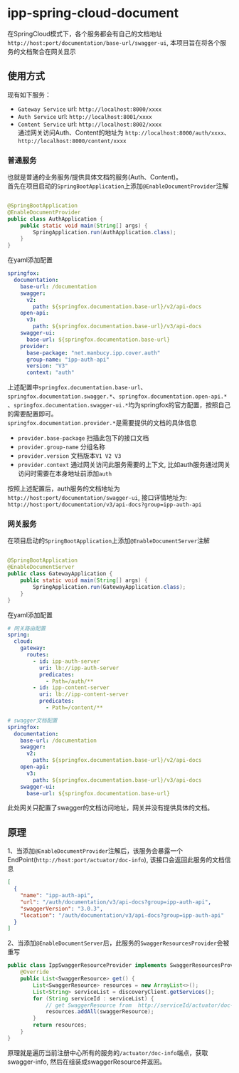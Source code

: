 # ipp-spring-cloud-document

在SpringCloud模式下，各个服务都会有自己的文档地址`http://host:port/documentation/base-url/swagger-ui`, 本项目旨在将各个服务的文档聚合在网关显示

## 使用方式

现有如下服务：

- `Gateway Service` url: `http://localhost:8000/xxxx`
- `Auth Service` url: `http://localhost:8001/xxxx`
- `Content Service` url: `http://localhost:8002/xxxx`  
  通过网关访问Auth、Content的地址为 `http://localhost:8000/auth/xxxx`、`http://localhost:8000/content/xxxx`

### 普通服务

也就是普通的业务服务/提供具体文档的服务(Auth、Content)。  
首先在项目启动的`SpringBootApplication`上添加`@EnableDocumentProvider`注解

```java

@SpringBootApplication
@EnableDocumentProvider
public class AuthApplication {
    public static void main(String[] args) {
        SpringApplication.run(AuthApplication.class);
    }
}
```

在yaml添加配置

```yaml
springfox:
  documentation:
    base-url: /documentation
    swagger:
      v2:
        path: ${springfox.documentation.base-url}/v2/api-docs
    open-api:
      v3:
        path: ${springfox.documentation.base-url}/v3/api-docs
    swagger-ui:
      base-url: ${springfox.documentation.base-url}
    provider:
      base-package: "net.manbucy.ipp.cover.auth"
      group-name: "ipp-auth-api"
      version: "V3"
      context: "auth"
```

上述配置中`springfox.documentation.base-url`、`springfox.documentation.swagger.*`、`springfox.documentation.open-api.*`
、`springfox.documentation.swagger-ui.*`均为springfox的官方配置，按照自己的需要配置即可。  
`springfox.documentation.provider.*`是需要提供的文档的具体信息

- `provider.base-package` 扫描此包下的接口文档
- `provider.group-name` 分组名称
- `provider.version` 文档版本`V1 V2 V3`
- `provider.context` 通过网关访问此服务需要的上下文, 比如auth服务通过网关访问时需要在本身地址前添加`auth`

按照上述配置后，auth服务的文档地址为`http://host:port/documentation/swagger-ui`,
接口详情地址为: `http://host:port/documentation/v3/api-docs?group=ipp-auth-api`

### 网关服务

在项目启动的`SpringBootApplication`上添加`@EnableDocumentServer`注解

```java

@SpringBootApplication
@EnableDocumentServer
public class GatewayApplication {
    public static void main(String[] args) {
        SpringApplication.run(GatewayApplication.class);
    }
}
```

在yaml添加配置

```yaml
# 网关路由配置
spring:
  cloud:
    gateway:
      routes:
        - id: ipp-auth-server
          uri: lb://ipp-auth-server
          predicates:
            - Path=/auth/**
        - id: ipp-content-server
          uri: lb://ipp-content-server
          predicates:
            - Path=/content/**

# swagger文档配置
springfox:
  documentation:
    base-url: /documentation
    swagger:
      v2:
        path: ${springfox.documentation.base-url}/v2/api-docs
    open-api:
      v3:
        path: ${springfox.documentation.base-url}/v3/api-docs
    swagger-ui:
      base-url: ${springfox.documentation.base-url}
```

此处网关只配置了swagger的文档访问地址，网关并没有提供具体的文档。

## 原理

1、当添加`@EnableDocumentProvider`注解后，该服务会暴露一个EndPoint(`http://host:port/actuator/doc-info`), 该接口会返回此服务的文档信息

```json
[
  {
    "name": "ipp-auth-api",
    "url": "/auth/documentation/v3/api-docs?group=ipp-auth-api",
    "swaggerVersion": "3.0.3",
    "location": "/auth/documentation/v3/api-docs?group=ipp-auth-api"
  }
]
```

2、当添加`@EnableDocumentServer`后，此服务的`SwaggerResourcesProvider`会被重写

```java
public class IppSwaggerResourceProvider implements SwaggerResourcesProvider, ApplicationContextAware {
    @Override
    public List<SwaggerResource> get() {
        List<SwaggerResource> resources = new ArrayList<>();
        List<String> serviceList = discoveryClient.getServices();
        for (String serviceId : serviceList) {
            // get SwaggerResource from  http://serviceId/actuator/doc-info
            resources.addAll(swaggerResource);
        }
        return resources;
    }
}
```

原理就是遍历当前注册中心所有的服务的`/actuator/doc-info`端点，获取swagger-info, 然后在组装成swaggerResource并返回。

